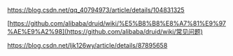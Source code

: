  https://blog.csdn.net/qq_40794973/article/details/104831325 



 [https://github.com/alibaba/druid/wiki/%E5%B8%B8%E8%A7%81%E9%97%AE%E9%A2%98](https://github.com/alibaba/druid/wiki/常见问题) 

 https://blog.csdn.net/ljk126wy/article/details/87895658 